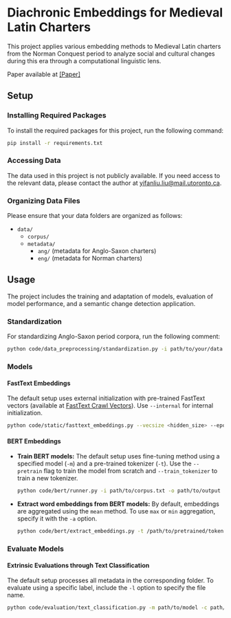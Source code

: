 # Diachronic Embeddings for Medieval Latin Charters

This project applies various embedding methods to Medieval Latin charters from the Norman Conquest period to analyze social and cultural changes during this era through a computational linguistic lens.

Paper available at [[Paper]](diachronic_word_embeddings_for_medieval_Latin.pdf)

## Setup

### Installing Required Packages

To install the required packages for this project, run the following command:

```bash
pip install -r requirements.txt
```

### Accessing Data
The data used in this project is not publicly available. If you need access to the relevant data, please contact the author at [yifanliu.liu@mail.utoronto.ca](mailto:yifanliu.liu@mail.utoronto.ca).

### Organizing Data Files

Please ensure that your data folders are organized as follows:

- `data/`
  - `corpus/`
  - `metadata/`
    - `ang/` (metadata for Anglo-Saxon charters)
    - `eng/` (metadata for Norman charters)


## Usage

The project includes the training and adaptation of models, evaluation of model performance, and a semantic change detection application.

### Standardization

For standardizing Anglo-Saxon period corpora, run the following comment:

```bash
python code/data_preprocessing/standardization.py -i path/to/your/data -d path/to/your/standerdization/dict -o path/to/your/result
```

### Models

#### FastText Embeddings

The default setup uses external initialization with pre-trained FastText vectors (available at [FastText Crawl Vectors](https://fasttext.cc/docs/en/crawl-vectors.html)). Use `--internal` for internal initialization.

```bash
python code/static/fasttext_embeddings.py --vecsize <hidden_size> --epochs <num_epochs> [--internal]
```

#### BERT Embeddings

- **Train BERT models:**
The default setup uses fine-tuning method using a specified model (`-m`) and a pre-trained tokenizer (`-t`). Use the `--pretrain` flag to train the model from scratch and `--train_tokenizer` to train a new tokenizer.

  ```bash
  python code/bert/runner.py -i path/to/corpus.txt -o path/to/output [-m path/to/your/base/model] -t path/to/your/tokenizer [--pretrain] [--train_tokenizer]
  ```

- **Extract word embeddings from BERT models:**
By default, embeddings are aggregated using the `mean` method. To use `max` or `min` aggregation, specify it with the `-a` option.

  ```bash
  python code/bert/extract_embeddings.py -t /path/to/pretrained/tokenizer -m /path/to/pretrained/models -c /path/to/corpus/files -o /path/to/save/embeddings [-a aggregation/method]

  ```

### Evaluate Models

#### Extrinsic Evaluations through Text Classification

The default setup processes all metadata in the corresponding folder. To evaluate using a specific label, include the `-l` option to specify the file name.

  ```bash
  python code/evaluation/text_classification.py -m path/to/model -c path/to/corpus.txt -ld path/to/label_dir -o path/to/output [-l specific_label_file_name.txt]
  ```
